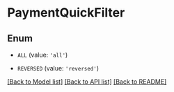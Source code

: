 # PaymentQuickFilter


## Enum

* `ALL` (value: `'all'`)

* `REVERSED` (value: `'reversed'`)

[[Back to Model list]](../README.md#documentation-for-models) [[Back to API list]](../README.md#documentation-for-api-endpoints) [[Back to README]](../README.md)


